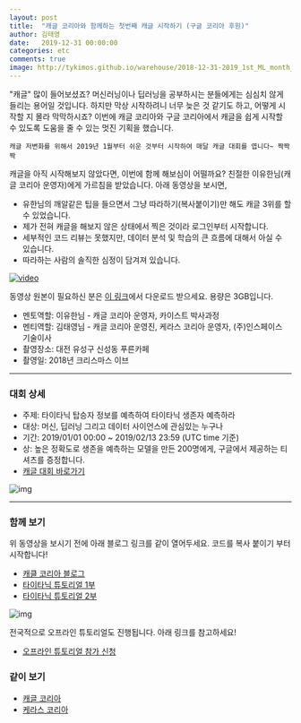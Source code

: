 ```yaml
---
layout: post
title:  "캐글 코리아와 함께하는 첫번째 캐글 시작하기 (구글 코리아 후원)"
author: 김태영
date:   2019-12-31 00:00:00
categories: etc
comments: true
image: http://tykimos.github.io/warehouse/2018-12-31-2019_1st_ML_month_with_KaKR_title.png
---
```


"캐글" 많이 들어보셨죠? 머신러닝이나 딥러닝을 공부하시는 분들에게는 심심치 않게 들리는 용어일 것입니다. 하지만 막상 시작하려니 너무 늦은 것 같기도 하고, 어떻게 시작할 지 몰라 막막하시죠? 이번에 캐글 코리아와 구글 코리아에서 캐글을 쉽게 시작할 수 있도록 도움을 줄 수 있는 멋진 기획을 했습니다. 

    캐글 저변화를 위해서 2019년 1월부터 쉬운 것부터 시작하여 매달 캐글 대회를 엽니다~ 짝짝짝

캐글을 아직 시작해보지 않았다면, 이번에 함께 해보심이 어떨까요? 친절한 이유한님(캐글 코리아 운영자)에게 가르침을 받았습니다. 아래 동영상을 보시면,

* 유한님의 깨알같은 팁을 들으면서 그냥 따라하기(복사붙이기)만 해도 캐글 3위를 할 수 있었습니다.
* 제가 전혀 캐글을 해보지 않은 상태에서 찍은 것이라 로그인부터 시작합니다. 
* 세부적인 코드 리뷰는 못했지만, 데이터 분석 및 학습의 큰 흐름에 대해서 아실 수 있습니다. 
* 따라하는 사람의 솔직한 심정이 담겨져 있습니다.

[![video](http://tykimos.github.io/warehouse/2018-12-31-2019_1st_ML_month_with_KaKR_title.png)](https://www.youtube.com/watch?v=Eh2hfygb5OE)

동영상 원본이 필요하신 분은 [이 링크](https://drive.google.com/open?id=1gJc2RznScdslC3VlV8kl1mNx6p7JT2vB)에서 다운로드 받으세요. 용량은 3GB입니다. 

* 멘토역할: 이유한님 - 캐글 코리아 운영자, 카이스트 박사과정
* 멘티역할: 김태영님 - 캐글 코리아 운영진, 케라스 코리아 운영자, (주)인스페이스 기술이사
* 촬영장소: 대전 유성구 신성동 푸른카페
* 촬영일: 2018년 크리스마스 이브

---
### 대회 상세

* 주제: 타이타닉 탑승자 정보를 예측하여 타이타닉 생존자 예측하라
* 대상: 머신, 딥러닝 그리고 데이터 사이언스에 관심있는 누구나
* 기간: 2019/01/01 00:00 ~ 2019/02/13 23:59 (UTC time 기준)
* 상: 높은 정확도로 생존을 예측하는 모델을 만든 200명에게, 구글에서 제공하는 티셔츠를 증정합니다.
* [캐글 대회 바로가기](https://www.kaggle.com/c/2019-1st-ml-month-with-kakr)

![img](http://tykimos.github.io/warehouse/2018-12-31-2019_1st_ML_month_with_KaKR_1.png)

---
### 함께 보기

위 동영상을 보시기 전에 아래 블로그 링크를 같이 열어두세요. 코드를 복사 붙이기 부터 시작합니다!

* [캐클 코리아 블로그](http://kaggle-kr.tistory.com)
* [타이타닉 튜토리얼 1부](http://kaggle-kr.tistory.com/17?category=821486)
* [타이타닉 튜토리얼 2부](http://kaggle-kr.tistory.com/18?category=821486)

![img](http://tykimos.github.io/warehouse/2018-12-31-2019_1st_ML_month_with_KaKR_2.png)

전국적으로 오프라인 튜토리얼도 진행됩니다. 아래 링크를 참고하세요!

* [오프라인 튜토리얼 참가 신청](https://docs.google.com/forms/d/e/1FAIpQLScO5MXECnvMlEpSvXLuYuuoq1i8J5PM6cmFaMfPKcvfk_96qw/viewform)

### 같이 보기

* [캐글 코리아](https://www.facebook.com/groups/KaggleKoreaOpenGroup/)
* [케라스 코리아](https://www.facebook.com/groups/KerasKorea/)
